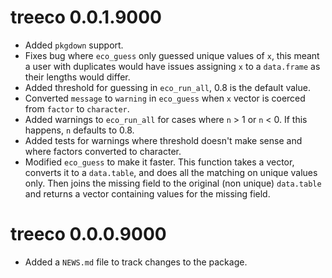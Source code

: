 # treeco 0.0.1.9000

* Added `pkgdown` support.
* Fixes bug where `eco_guess` only guessed unique values of `x`, this meant a 
user with duplicates would have issues assigning `x` to a `data.frame` as their lengths would differ.
* Added threshold for guessing in `eco_run_all`, 0.8 is the default value.
* Converted `message` to `warning` in `eco_guess` when `x` vector is coerced from `factor` to `character`.
* Added warnings to `eco_run_all` for cases where `n` > 1 or `n` < 0. If this happens, `n` defaults to 0.8.
* Added tests for warnings where threshold doesn't make sense and where factors converted to character.
* Modified `eco_guess` to make it faster. This function takes a vector, converts it to a `data.table`, and does all the matching on unique values only. Then joins the missing field to the original (non unique) `data.table` and returns a vector containing values for the missing field.

# treeco 0.0.0.9000

* Added a `NEWS.md` file to track changes to the package.
